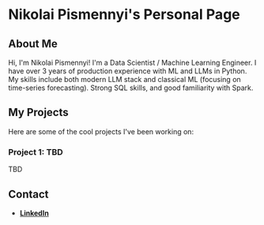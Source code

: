 # Nikolai Pismennyi's Personal Page

## About Me
Hi, I'm Nikolai Pismennyi! I'm a Data Scientist / Machine Learning Engineer. I have over 3 years of production experience with ML and LLMs in Python. My skills include both modern LLM stack and classical ML (focusing on time-series forecasting). Strong SQL skills, and good familiarity with Spark.

## My Projects
Here are some of the cool projects I've been working on:

### Project 1: TBD

TBD

## Contact
- [**LinkedIn**](https://www.linkedin.com/in/nikolai-pismennyi/)
